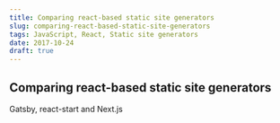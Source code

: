 ```yaml
---
title: Comparing react-based static site generators
slug: comparing-react-based-static-site-generators
tags: JavaScript, React, Static site generators
date: 2017-10-24
draft: true
---
```


## Comparing react-based static site generators

Gatsby, react-start and Next.js
